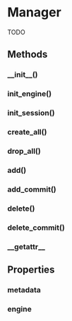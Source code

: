 # Manager

TODO

## Methods

### \_\_init\_\_()

### init_engine()

### init_session()

### create_all()

### drop_all()

### add()

### add_commit()

### delete()

### delete_commit()

### \_\_getattr\_\_

## Properties

### metadata

### engine
